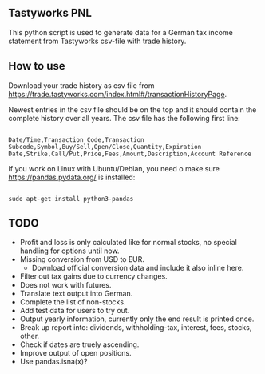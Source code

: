 Tastyworks PNL
--------------

This python script is used to generate data for a German tax income statement
from Tastyworks csv-file with trade history.


How to use
----------

Download your trade history as csv file from
<https://trade.tastyworks.com/index.html#/transactionHistoryPage>.

Newest entries in the csv file should be on the top and it should contain the complete
history over all years. The csv file has the following first line:

<code>
Date/Time,Transaction Code,Transaction Subcode,Symbol,Buy/Sell,Open/Close,Quantity,Expiration Date,Strike,Call/Put,Price,Fees,Amount,Description,Account Reference
</code>

If you work on Linux with Ubuntu/Debian, you need o make sure
<https://pandas.pydata.org/> is installed:

<code>
sudo apt-get install python3-pandas
</code>


TODO
----

- Profit and loss is only calculated like for normal stocks,
  no special handling for options until now.
- Missing conversion from USD to EUR.
  - Download official conversion data and include it also inline here.
- Filter out tax gains due to currency changes.
- Does not work with futures.
- Translate text output into German.
- Complete the list of non-stocks.
- Add test data for users to try out.
- Output yearly information, currently only the end result is printed once.
- Break up report into: dividends, withholding-tax, interest, fees, stocks, other.
- Check if dates are truely ascending.
- Improve output of open positions.
- Use pandas.isna(x)?

